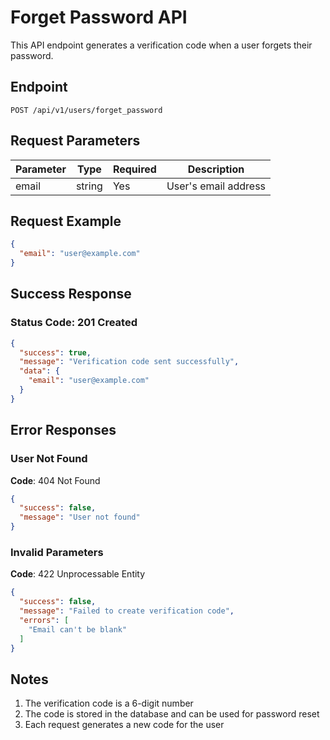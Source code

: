 # Forget Password API

This API endpoint generates a verification code when a user forgets their password.

## Endpoint

```
POST /api/v1/users/forget_password
```

## Request Parameters

| Parameter | Type   | Required | Description |
|-----------|--------|----------|-------------|
| email     | string | Yes      | User's email address |

## Request Example

```json
{
  "email": "user@example.com"
}
```

## Success Response

### Status Code: 201 Created

```json
{
  "success": true,
  "message": "Verification code sent successfully",
  "data": {
    "email": "user@example.com"
  }
}
```

## Error Responses

### User Not Found

**Code**: 404 Not Found

```json
{
  "success": false,
  "message": "User not found"
}
```

### Invalid Parameters

**Code**: 422 Unprocessable Entity

```json
{
  "success": false,
  "message": "Failed to create verification code",
  "errors": [
    "Email can't be blank"
  ]
}
```

## Notes

1. The verification code is a 6-digit number
2. The code is stored in the database and can be used for password reset
3. Each request generates a new code for the user